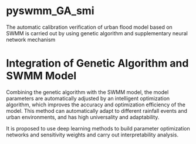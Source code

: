 # pyswmm_GA_smi
The automatic calibration verification of urban flood model based on SWMM is carried out by using genetic algorithm and supplementary neural network mechanism
# Integration of Genetic Algorithm and SWMM Model



Combining the genetic algorithm with the SWMM model, the model parameters are automatically adjusted by an intelligent optimization algorithm, which improves the accuracy and optimization efficiency of the model. This method can automatically adapt to different rainfall events and urban environments, and has high universality and adaptability. 

It is proposed to use deep learning methods to build parameter optimization networks and sensitivity weights and carry out interpretability analysis.
